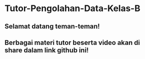 # Tutor-Pengolahan-Data-Kelas-B
## Selamat datang teman-teman! 
## Berbagai materi tutor beserta video akan di share dalam link github ini!
